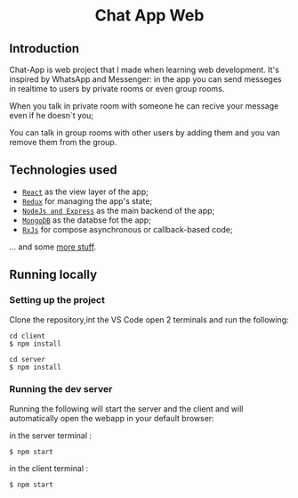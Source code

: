 <div align="center">
  <h1>Chat App Web</h1>
</div>

## Introduction

Chat-App is web project that I made when learning web development. It's inspired by WhatsApp and Messenger: in the app you can send messeges in realtime to users by private rooms or even group rooms.

When you talk in private room with someone he can recive your message even if he doesn`t you;

You can talk in group rooms with other users by adding them and you van remove them from the group.

## Technologies used

- [`React`](https://reactjs.org/) as the view layer of the app;
- [`Redux`](https://redux.js.org/) for managing the app's state;
- [`NodeJs and Express`](https://nodejs.dev/) as the main backend of the app;
- [`MongoDB`](https://www.mongodb.com/) as the databse fot the app;
- [`RxJs`](https://rxjs.dev/) for compose asynchronous or callback-based code;

... and some [more stuff](./package.json).

## Running locally

### Setting up the project

Clone the repository,int the VS Code open 2 terminals and run the following:

```console
cd client
$ npm install
```

```console
cd server
$ npm install
```

### Running the dev server

Running the following will start the server and the client and will automatically open the webapp in your
default browser:

in the server terminal :

```console
$ npm start
```

in the client terminal :

```console
$ npm start
```
